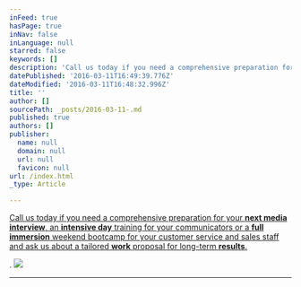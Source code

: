 ```yaml
---
inFeed: true
hasPage: true
inNav: false
inLanguage: null
starred: false
keywords: []
description: 'Call us today if you need a comprehensive preparation for your next media interview, an intensive day training for your communicators or a full immersion weekend bootcamp for your customer service and sales staff and ask us about a tailored work proposal for long-term results.'
datePublished: '2016-03-11T16:49:39.776Z'
dateModified: '2016-03-11T16:48:32.996Z'
title: ''
author: []
sourcePath: _posts/2016-03-11-.md
published: true
authors: []
publisher:
  name: null
  domain: null
  url: null
  favicon: null
url: /index.html
_type: Article

---
```

[Call us today if you need a comprehensive preparation for your **next media interview**, an **intensive day** training for your communicators or a **full immersion** weekend bootcamp for your customer service and sales staff and ask us about a tailored **work** proposal for long-term **results**.][0]

.
![](https://the-grid-user-content.s3-us-west-2.amazonaws.com/08ddba11-8c47-4b12-9b34-5990d9bfab93.jpg)

****

[0]: https://thegrid.ai/ddc-communications/contact-us/